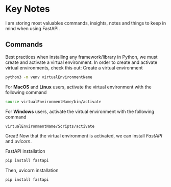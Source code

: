 # Key Notes

I am storing most valuables commands, insights, notes and things to keep in mind when using FastAPI.

## Commands
Best practices when installing any framework/library in Python, we must create and activate a virtual environment.
In order to create and activate virtual environments, check this out:
Create a virtual environment
```bash
python3 -m venv virtualEnvironmentName
```
For **MacOS** and **Linux** users, activate the virtual environment with the following command
```bash
source virtualEnvironmentName/bin/activate
```
For **Windows** users, activate the virtual environment with the following command
```bash
virtualEnvironmentName/Scripts/activate
```

Great! Now that the virtual environment is activated, we can install *FastAPI* and *uvicorn*.

FastAPI installation
```bash
pip install fastapi
```
Then, uvicorn installation
```bash
pip install fastapi
```